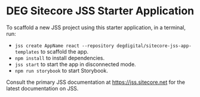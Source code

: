 # DEG Sitecore JSS Starter Application

To scaffold a new JSS project using this starter application, in a terminal, run:

* `jss create AppName react --repository degdigital/sitecore-jss-app-templates` to scaffold the app.
* `npm install` to install dependencies.
* `jss start` to start the app in disconnected mode.
* `npm run storybook` to start Storybook.

Consult the primary JSS documentation at https://jss.sitecore.net for the latest documentation on JSS.
